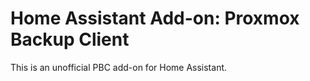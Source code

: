 # Home Assistant Add-on: Proxmox Backup Client
This is an unofficial PBC add-on for Home Assistant.
